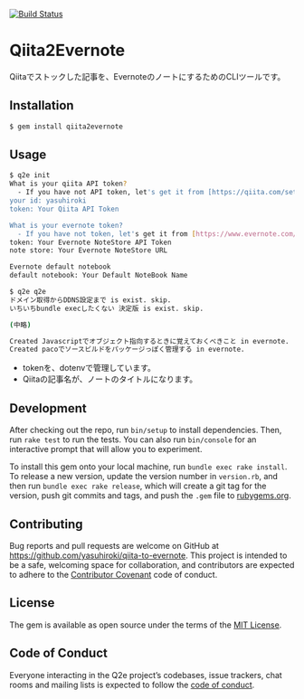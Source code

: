 [![Build Status](https://travis-ci.org/yasuhiroki/qiita-to-evernote.svg?branch=master)](https://travis-ci.org/yasuhiroki/qiita-to-evernote)

# Qiita2Evernote

Qiitaでストックした記事を、EvernoteのノートにするためのCLIツールです。

## Installation

```sh
$ gem install qiita2evernote
```

## Usage

```sh
$ q2e init
What is your qiita API token?
  - If you have not API token, let's get it from [https://qiita.com/settings/applications].
your id: yasuhiroki
token: Your Qiita API Token

What is your evernote token?
  - If you have not token, let's get it from [https://www.evernote.com/api/DeveloperToken.action].
token: Your Evernote NoteStore API Token
note store: Your Evernote NoteStore URL

Evernote default notebook
default notebook: Your Default NoteBook Name

$ q2e q2e
ドメイン取得からDDNS設定まで is exist. skip.
いちいちbundle execしたくない 決定版 is exist. skip.

(中略)

Created Javascriptでオブジェクト指向するときに覚えておくべきこと in evernote.
Created pacoでソースビルドをパッケージっぽく管理する in evernote.
```

* tokenを、dotenvで管理しています。
* Qiitaの記事名が、ノートのタイトルになります。

## Development

After checking out the repo, run `bin/setup` to install dependencies. Then, run `rake test` to run the tests. You can also run `bin/console` for an interactive prompt that will allow you to experiment.

To install this gem onto your local machine, run `bundle exec rake install`. To release a new version, update the version number in `version.rb`, and then run `bundle exec rake release`, which will create a git tag for the version, push git commits and tags, and push the `.gem` file to [rubygems.org](https://rubygems.org).

## Contributing

Bug reports and pull requests are welcome on GitHub at https://github.com/yasuhiroki/qiita-to-evernote. This project is intended to be a safe, welcoming space for collaboration, and contributors are expected to adhere to the [Contributor Covenant](http://contributor-covenant.org) code of conduct.

## License

The gem is available as open source under the terms of the [MIT License](http://opensource.org/licenses/MIT).

## Code of Conduct

Everyone interacting in the Q2e project’s codebases, issue trackers, chat rooms and mailing lists is expected to follow the [code of conduct](https://github.com/yasuhiroki/qiita2evernote/blob/master/CODE_OF_CONDUCT.md).
